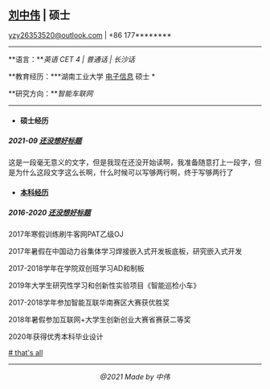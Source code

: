 
## [刘中伟](https://github.com/yzy26353520) | 硕士
yzy26353520@outlook.com | +86 177********

---  
**语言：***英语 CET 4 | 普通话 | 长沙话* 
   
 **教育经历：***湖南工业大学 [电子信息](http://traffic.hut.edu.cn/) 硕士  *  
 
 **研究方向：***智能车联网*
 
----
- #### 硕士经历
##### 2021-09 [还没想好标题](网站) 
这是一段毫无意义的文字，但是我现在还没开始读啊，我准备随意打上一段字，但是为什么这段文字这么长啊，什么时候可以写够两行啊，终于写够两行了 

- #### [本科经历 ](about:blank)
##### 2016-2020 [还没想好标题](网站) 
 2017年寒假训练刷牛客网PAT乙级OJ

 2017年暑假在中国动力谷集体学习焊接嵌入式开发板底板，研究嵌入式开发
 
 2017-2018学年在学院双创班学习AD和制板
 
 2019年大学生研究性学习和创新性实验项目《智能巡检小车》
 
 2017-2018学年参加智能互联华南赛区大赛获优胜奖
 
 2018年暑假参加互联网+大学生创新创业大赛省赛获二等奖
 
 2020年获得优秀本科毕业设计
  
[# that's all](about:blank)    

* * *
*<center>@2021 Made by 中伟</center>*
